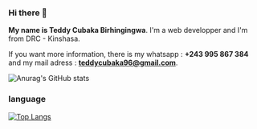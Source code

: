 ### Hi there 👋

**My name is Teddy Cubaka Birhingingwa**. I'm a web developper and I'm from DRC - Kinshasa.

If you want more information, there is my whatsapp : **+243 995 867 384** and my mail adress : **teddycubaka96@gmail.com**.

<a>![Anurag's GitHub stats](https://github-readme-stats.vercel.app/api?username=TeddyCubaka&count_private=true&show_icons=true&theme=tokyonight)</a>

### language
<a>[![Top Langs](https://github-readme-stats.vercel.app/api/top-langs/?username=TeddyCubaka&layout=compact)](https://github.com/anuraghazra/github-readme-stats)</a>

